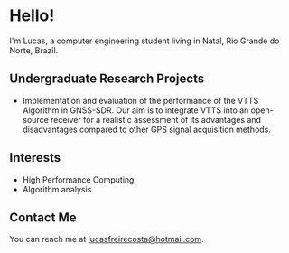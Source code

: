 # Hello!

I'm Lucas, a computer engineering student living in Natal, Rio Grande do Norte, Brazil.

## Undergraduate Research Projects
* Implementation and evaluation of the performance of the VTTS Algorithm in GNSS-SDR. Our aim is to integrate VTTS into an open-source receiver for a realistic assessment of its advantages and disadvantages compared to other GPS signal acquisition methods.

## Interests

* High Performance Computing
* Algorithm analysis

## Contact Me

You can reach me at <lucasfreirecosta@hotmail.com>.
